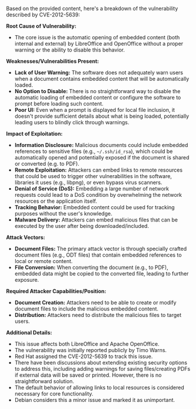 Based on the provided content, here's a breakdown of the vulnerability described by CVE-2012-5639:

**Root Cause of Vulnerability:**
- The core issue is the automatic opening of embedded content (both internal and external) by LibreOffice and OpenOffice without a proper warning or the ability to disable this behavior.

**Weaknesses/Vulnerabilities Present:**
- **Lack of User Warning:** The software does not adequately warn users when a document contains embedded content that will be automatically loaded.
- **No Option to Disable:** There is no straightforward way to disable the automatic loading of embedded content or configure the software to prompt before loading such content.
- **Poor UI:** Even when a prompt is displayed for local file inclusion, it doesn't provide sufficient details about what is being loaded, potentially leading users to blindly click through warnings.

**Impact of Exploitation:**
- **Information Disclosure:**  Malicious documents could include embedded references to sensitive files (e.g., `~/.ssh/id_rsa`), which could be automatically opened and potentially exposed if the document is shared or converted (e.g. to PDF).
- **Remote Exploitation:**  Attackers can embed links to remote resources that could be used to trigger other vulnerabilities in the software, libraries it uses (e.g., libpng), or even bypass virus scanners.
- **Denial of Service (DoS):** Embedding a large number of network requests could lead to a DoS condition by overwhelming the network resources or the application itself.
- **Tracking Behavior:**  Embedded content could be used for tracking purposes without the user's knowledge.
- **Malware Delivery:** Attackers can embed malicious files that can be executed by the user after being downloaded/included.

**Attack Vectors:**
- **Document Files:**  The primary attack vector is through specially crafted document files (e.g., ODT files) that contain embedded references to local or remote content.
- **File Conversion:** When converting the document (e.g., to PDF), embedded data might be copied to the converted file, leading to further exposure.

**Required Attacker Capabilities/Position:**
- **Document Creation:** Attackers need to be able to create or modify document files to include the malicious embedded content.
- **Distribution:**  Attackers need to distribute the malicious files to target users.

**Additional Details:**
- This issue affects both LibreOffice and Apache OpenOffice.
- The vulnerability was initially reported publicly by Timo Warns.
- Red Hat assigned the CVE-2012-5639 to track this issue.
- There have been discussions about extending existing security options to address this, including adding warnings for saving files/creating PDFs if external data will be saved or printed. However, there is no straightforward solution.
- The default behavior of allowing links to local resources is considered necessary for core functionality.
- Debian considers this a minor issue and marked it as unimportant.